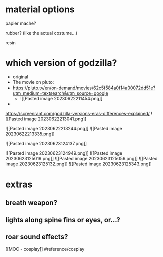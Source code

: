 
# material options

papier mache?

rubber? (like the actual costume...)

resin

# which version of godzilla?
* original
* The movie on pluto:
* https://pluto.tv/en/on-demand/movies/62c5f584a0f14a00072dd51e?utm_medium=textsearch&utm_source=google
	* ![[Pasted image 20230622211454.png]]
* 

https://screenrant.com/godzilla-versions-eras-differences-explained/
![[Pasted image 20230622213041.png]]

![[Pasted image 20230622213244.png]]
![[Pasted image 20230622213335.png]]

![[Pasted image 20230623124137.png]]

![[Pasted image 20230623124949.png]]
![[Pasted image 20230623125019.png]]
![[Pasted image 20230623125056.png]]
![[Pasted image 20230623125132.png]]
![[Pasted image 20230623125343.png]]



# extras

## breath weapon?
	
## lights along spine fins or eyes, or...?

## roar sound effects?

[[MOC - cosplay]]
#reference/cosplay


